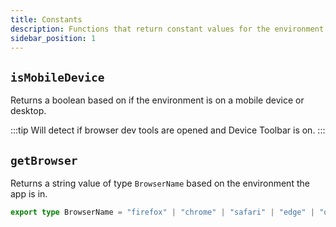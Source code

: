 ```yaml
---
title: Constants
description: Functions that return constant values for the environment
sidebar_position: 1
---
```


## `isMobileDevice`

Returns a boolean based on if the environment is on a mobile device or desktop.

:::tip
Will detect if browser dev tools are opened and Device Toolbar is on.
:::

## `getBrowser`

Returns a string value of type `BrowserName` based on the environment the app is in.

```ts
export type BrowserName = "firefox" | "chrome" | "safari" | "edge" | "opera";
```
